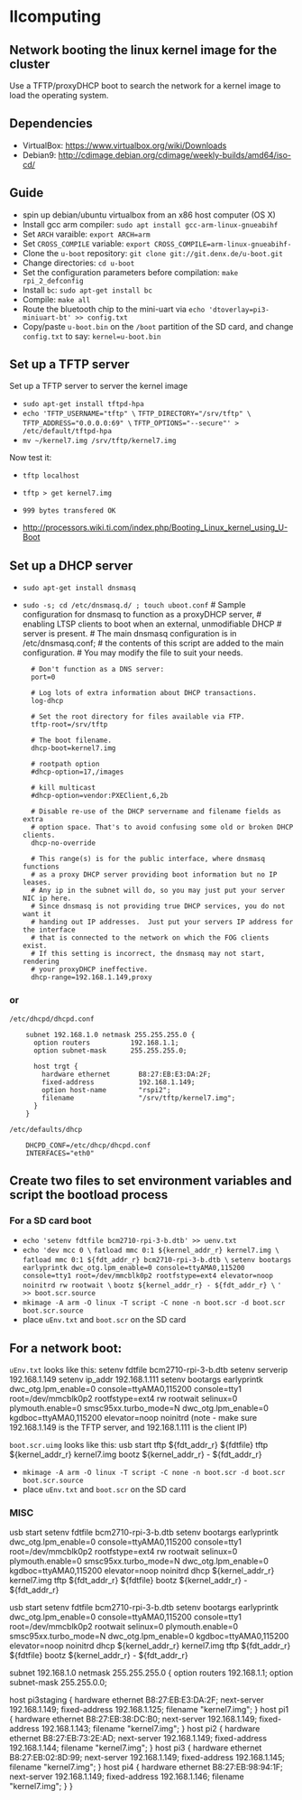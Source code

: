 # llcomputing

## Network booting the linux kernel image for the cluster

Use a TFTP/proxyDHCP boot to search the network for a kernel image to load the operating system.

## Dependencies
- VirtualBox: https://www.virtualbox.org/wiki/Downloads
- Debian9: http://cdimage.debian.org/cdimage/weekly-builds/amd64/iso-cd/

## Guide
- spin up debian/ubuntu virtualbox from an x86 host computer (OS X)
- Install gcc arm compiler: `sudo apt install gcc-arm-linux-gnueabihf`
- Set `ARCH` varaible: `export ARCH=arm`
- Set `CROSS_COMPILE` variable: `export CROSS_COMPILE=arm-linux-gnueabihf-`
- Clone the `u-boot` repository: `git clone git://git.denx.de/u-boot.git`
- Change directories: `cd u-boot`
- Set the configuration parameters before compilation: `make rpi_2_defconfig`
- Install `bc`: `sudo apt-get install bc`
- Compile: `make all`
- Route the bluetooth chip to the mini-uart via `echo 'dtoverlay=pi3-miniuart-bt' >> config.txt` 
-	Copy/paste `u-boot.bin` on the `/boot` partition of the SD card, and change `config.txt` to say: `kernel=u-boot.bin`


## Set up a TFTP server

Set up a TFTP server to server the kernel image

- `sudo apt-get install tftpd-hpa`
- `echo 'TFTP_USERNAME="tftp" \`
		`TFTP_DIRECTORY="/srv/tftp" \` 
		`TFTP_ADDRESS="0.0.0.0:69" \`
		`TFTP_OPTIONS="--secure"' > /etc/default/tftpd-hpa`
- `mv ~/kernel7.img /srv/tftp/kernel7.img`

Now test it:
- `tftp localhost`
- `tftp > get kernel7.img`
- `999 bytes transfered OK`


- http://processors.wiki.ti.com/index.php/Booting_Linux_kernel_using_U-Boot

## Set up a DHCP server
- `sudo apt-get install dnsmasq`
- `sudo -s; cd /etc/dnsmasq.d/ ; touch uboot.conf`
		# Sample configuration for dnsmasq to function as a proxyDHCP server,
		# enabling LTSP clients to boot when an external, unmodifiable DHCP
		# server is present.
		# The main dnsmasq configuration is in /etc/dnsmasq.conf;
		# the contents of this script are added to the main configuration.
		# You may modify the file to suit your needs.

		# Don't function as a DNS server:
		port=0

		# Log lots of extra information about DHCP transactions.
		log-dhcp

		# Set the root directory for files available via FTP.
		tftp-root=/srv/tftp

		# The boot filename.
		dhcp-boot=kernel7.img

		# rootpath option
		#dhcp-option=17,/images

		# kill multicast
		#dhcp-option=vendor:PXEClient,6,2b

		# Disable re-use of the DHCP servername and filename fields as extra
		# option space. That's to avoid confusing some old or broken DHCP clients.
		dhcp-no-override

		# This range(s) is for the public interface, where dnsmasq functions
		# as a proxy DHCP server providing boot information but no IP leases.
		# Any ip in the subnet will do, so you may just put your server NIC ip here.
		# Since dnsmasq is not providing true DHCP services, you do not want it
		# handing out IP addresses.  Just put your servers IP address for the interface
		# that is connected to the network on which the FOG clients exist.
		# If this setting is incorrect, the dnsmasq may not start, rendering
		# your proxyDHCP ineffective.
		dhcp-range=192.168.1.149,proxy

### or

`/etc/dhcpd/dhcpd.conf`

		subnet 192.168.1.0 netmask 255.255.255.0 {
		  option routers          192.168.1.1;
		  option subnet-mask      255.255.255.0;

		  host trgt {   
		    hardware ethernet       B8:27:EB:E3:DA:2F;
		    fixed-address           192.168.1.149;
		    option host-name        "rspi2";
		    filename                "/srv/tftp/kernel7.img";
		  } 
		} 

`/etc/defaults/dhcp`

		DHCPD_CONF=/etc/dhcp/dhcpd.conf
		INTERFACES="eth0"

## Create two files to set environment variables and script the bootload process
### For a SD card boot
- `echo 'setenv fdtfile bcm2710-rpi-3-b.dtb' >> uenv.txt`
- `echo 'dev mcc 0 \`
		`fatload mmc 0:1 ${kernel_addr_r} kernel7.img \`
		`fatload mmc 0:1 ${fdt_addr_r} bcm2710-rpi-3-b.dtb \`
		`setenv bootargs earlyprintk dwc_otg.lpm_enable=0 console=ttyAMA0,115200 console=tty1 root=/dev/mmcblk0p2 rootfstype=ext4 elevator=noop noinitrd rw rootwait \`
		`bootz ${kernel_addr_r} - ${fdt_addr_r} \`
		`' >> boot.scr.source`
- `mkimage -A arm -O linux -T script -C none -n boot.scr -d boot.scr boot.scr.source`
- place `uEnv.txt` and `boot.scr` on the SD card

## For a network boot:
`uEnv.txt` looks like this:
		setenv fdtfile bcm2710-rpi-3-b.dtb
		setenv serverip 192.168.1.149
		setenv ip_addr 192.168.1.111
		setenv bootargs earlyprintk dwc_otg.lpm_enable=0 console=ttyAMA0,115200 console=tty1 root=/dev/mmcblk0p2 rootfstype=ext4 rw rootwait selinux=0 plymouth.enable=0 smsc95xx.turbo_mode=N dwc_otg.lpm_enable=0 kgdboc=ttyAMA0,115200 elevator=noop noinitrd
(note - make sure 192.168.1.149 is the TFTP server, and 192.168.1.111 is the client IP)

`boot.scr.uimg` looks like this:
		usb start
		tftp ${fdt_addr_r} ${fdtfile}
		tftp ${kernel_addr_r} kernel7.img
		bootz ${kernel_addr_r} - ${fdt_addr_r}
- `mkimage -A arm -O linux -T script -C none -n boot.scr -d boot.scr boot.scr.source`
- place `uEnv.txt` and `boot.scr` on the SD card




### MISC

usb start
setenv fdtfile bcm2710-rpi-3-b.dtb
setenv bootargs earlyprintk dwc_otg.lpm_enable=0 console=ttyAMA0,115200 console=tty1 root=/dev/mmcblk0p2 rootfstype=ext4 rw rootwait selinux=0 plymouth.enable=0 smsc95xx.turbo_mode=N dwc_otg.lpm_enable=0 kgdboc=ttyAMA0,115200 elevator=noop noinitrd
dhcp ${kernel_addr_r} kernel7.img
tftp ${fdt_addr_r} ${fdtfile}
bootz ${kernel_addr_r} - ${fdt_addr_r}


usb start
setenv fdtfile bcm2710-rpi-3-b.dtb
setenv bootargs earlyprintk dwc_otg.lpm_enable=0 console=ttyAMA0,115200 console=tty1 root=/dev/mmcblk0p2 rootwait selinux=0 plymouth.enable=0 smsc95xx.turbo_mode=N dwc_otg.lpm_enable=0 kgdboc=ttyAMA0,115200 elevator=noop noinitrd
dhcp ${kernel_addr_r} kernel7.img
tftp ${fdt_addr_r} ${fdtfile}
bootz ${kernel_addr_r} - ${fdt_addr_r}


subnet 192.168.1.0 netmask 255.255.255.0 {
   option routers          192.168.1.1;
   option subnet-mask      255.255.0.0;

  host pi3staging {
    hardware ethernet    B8:27:EB:E3:DA:2F;
    next-server          192.168.1.149;
    fixed-address        192.168.1.125;
    filename             "kernel7.img";
  }
  host pi1 {
    hardware ethernet    B8:27:EB:38:DC:B0;
    next-server          192.168.1.149;
    fixed-address        192.168.1.143;
    filename             "kernel7.img";
  }
  host pi2 {
    hardware ethernet    B8:27:EB:73:2E:AD;
    next-server          192.168.1.149;
    fixed-address        192.168.1.144;
    filename             "kernel7.img";
  }
  host pi3 {
    hardware ethernet    B8:27:EB:02:8D:99;
    next-server          192.168.1.149;
    fixed-address        192.168.1.145;
    filename             "kernel7.img";
  }
  host pi4 {
    hardware ethernet    B8:27:EB:98:94:1F;
    next-server          192.168.1.149;
    fixed-address        192.168.1.146;
    filename             "kernel7.img";
  }
}
